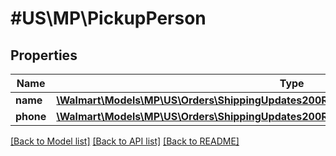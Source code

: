 # #US\MP\PickupPerson

## Properties

Name | Type | Description | Notes
------------ | ------------- | ------------- | -------------
**name** | [**\Walmart\Models\MP\US\Orders\ShippingUpdates200ResponseOrderPickupPersonsInnerName**](ShippingUpdates200ResponseOrderPickupPersonsInnerName.md) |  | [optional]
**phone** | [**\Walmart\Models\MP\US\Orders\ShippingUpdates200ResponseOrderPickupPersonsInnerPhone**](ShippingUpdates200ResponseOrderPickupPersonsInnerPhone.md) |  | [optional]


[[Back to Model list]](../) [[Back to API list]](../../Api/US/MP) [[Back to README]](../../README.md)
